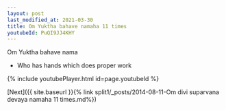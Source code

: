```yaml
---
layout: post
last_modified_at: 2021-03-30
title: Om Yuktha bahave namaha 11 times
youtubeId: PuQI9JJ4KHY
---
```

 
 
Om Yuktha bahave nama 
 
 -  Who has hands which does proper work 
 
  
 
  
 
 
 
 
 
 


{% include youtubePlayer.html id=page.youtubeId %}
 
[Next]({{ site.baseurl }}{% link  split1/_posts/2014-08-11-Om divi suparvana devaya namaha 11 times.md%})
 
